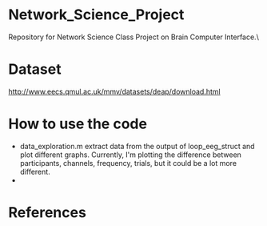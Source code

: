 # Network_Science_Project
Repository for Network Science Class Project on Brain Computer Interface.\

# Dataset
http://www.eecs.qmul.ac.uk/mmv/datasets/deap/download.html

# How to use the code

- data_exploration.m 
    extract data from the output of loop_eeg_struct and plot different graphs. Currently, I'm plotting the difference between participants, channels, frequency, trials, but it could be a lot more different. 
- 

# References
